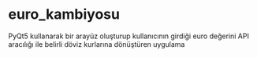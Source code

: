 # euro_kambiyosu
PyQt5 kullanarak bir arayüz oluşturup kullanıcının girdiği euro değerini API aracılığı ile belirli döviz kurlarına dönüştüren uygulama

